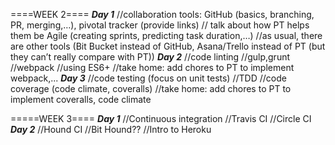 ====WEEK 2====
_____Day 1_____
//collaboration tools: GitHub (basics, branching, PR, merging,…), pivotal tracker (provide links)
// talk about how PT helps them be Agile (creating sprints, predicting task duration,…)
//as usual, there are other tools (Bit Bucket instead of GitHub, Asana/Trello instead of PT (but they can’t really compare with PT))
_____Day 2_____
//code linting
//gulp,grunt
//webpack
//using ES6+
//take home: add chores to PT to implement webpack,...
_____Day 3_____
//code testing (focus on unit tests)
//TDD
//code coverage (code climate, coveralls)
//take home: add chores to PT to implement coveralls, code climate

=====WEEK 3====
_____Day 1_____
//Continuous integration
//Travis CI
//Circle CI
_____Day 2_____
//Hound CI
//Bit Hound??
//Intro to Heroku 
